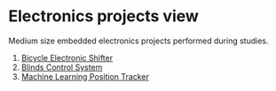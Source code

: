 # Electronics projects view

Medium size embedded electronics projects performed during studies.

1. [Bicycle Electronic Shifter](https://github.com/sebgone/MediumProjects/tree/main/Bicycle%20Electric%20Shifter)
2. [Blinds Control System](https://github.com/sebgone/MediumProjects/tree/main/Blinds%20Control%20System)
3. [Machine Learning Position Tracker](https://github.com/sebgone/MediumProjects/tree/main/Mchnie%20Learning%20Position%20Tracker)

